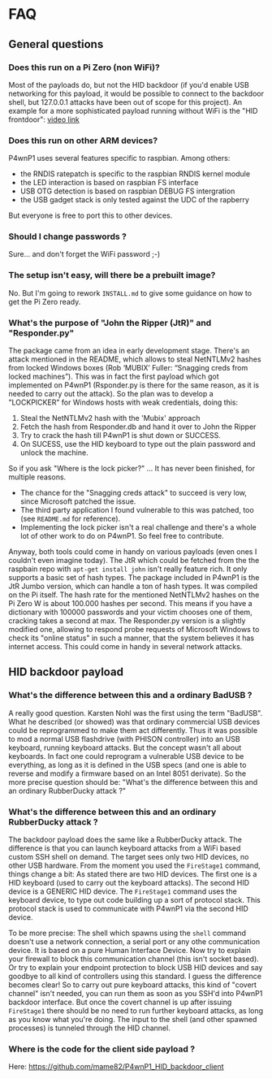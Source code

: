 # FAQ

## General questions

### Does this run on a Pi Zero (non WiFi)?
Most of the payloads do, but not the HID backdoor (if you'd enable USB networking for this payload, it would be possible to connect to the backdoor shell, but 127.0.0.1 attacks have been out of scope for this project).
An example for a more sophisticated payload running without WiFi is the "HID frontdoor": [video link](https://www.youtube.com/watch?v=MI8DFlKLHBk)


### Does this run on other ARM devices?
P4wnP1 uses several features specific to raspbian. Among others: 
- the RNDIS ratepatch is specific to the raspbian RNDIS kernel module
- the LED interaction is based on raspbian FS interface
- USB OTG detection is based on raspbian DEBUG FS intergration
- the USB gadget stack is only tested against the UDC of the rapberry 

But everyone is free to port this to other devices.

### Should I change passwords ?
Sure... and don't forget the WiFi password ;-)

### The setup isn't easy, will there be a prebuilt image?
No. But I'm going to rework `INSTALL.md` to give some guidance on how to get the Pi Zero ready.

### What's the purpose of "John the Ripper (JtR)" and "Responder.py"
The package came from an idea in early development stage. There's an attack mentioned in the README, which allows to steal NetNTLMv2 hashes from locked Windows boxes (Rob ‘MUBIX’ Fuller: “Snagging creds from locked machines”). This was in fact the first payload which got implemented on P4wnP1 (Rsponder.py is there for the same reason, as it is needed to carry out the attack). So the plan was to develop a "LOCKPICKER" for Windows hosts with weak credentials, doing this:
1. Steal the NetNTLMv2 hash with the 'Mubix' approach
2. Fetch the hash from Responder.db and hand it over to John the Ripper
3. Try to crack the hash till P4wnP1 is shut down or SUCCESS.
4. On SUCESS, use the HID keyboard to type out the plain password and unlock the machine.

So if you ask "Where is the lock picker?" ... It has never been finished, for multiple reasons.
- The chance for the "Snagging creds attack" to succeed is very low, since Microsoft patched the issue.
- The third party application I found vulnerable to this was patched, too (see `README.md` for reference).
- Implementing the lock picker isn't a real challenge and there's a whole lot of other work to do on P4wnP1. So feel free to contribute.

Anyway, both tools could come in handy on various payloads (even ones I couldn't even imagine today). The JtR which could be fetched from the the raspbain repo with `apt-get install john` isn't really feature rich. It only supports a basic set of hash types. The package included in P4wnP1 is the JtR Jumbo version, which can handle a ton of hash types. It was compiled on the Pi itself. The hash rate for the mentioned NetNTLMv2 hashes on the Pi Zero W is about 100.000 hashes per second. This means if you have a dictionary with 100000 passwords and your victim chooses one of them, cracking takes a second at max.
The Responder.py version is a slightly modified one, allowing to respond probe requests of Microsoft Windows to check its "online status" in such a manner, that the system believes it has internet access. This could come in handy in several network attacks.

## HID backdoor payload

### What's the difference between this and a ordinary BadUSB ? 

A really good question. Karsten Nohl was the first using the term "BadUSB". What he described (or showed) was that ordinary commercial USB devices could be reprogrammed to make them act differently. Thus it was possible to mod a normal USB flashdrive (with PHISON controller) into an USB keyboard, running keyboard attacks. But the concept wasn't all about keyboards. In fact one could reprogram a vulnerable USB device to be everything, as long as it is defined in the USB specs (and one is able to reverse and modify a firmware based on an Intel 8051 derivate).
So the more precise question should be: "What's the difference between this and an ordinary RubberDucky attack ?"

### What's the difference between this and an ordinary RubberDucky attack ?
The backdoor payload does the same like a RubberDucky attack. The difference is that you can launch keyboard attacks from a WiFi based custom SSH shell on demand. The target sees only two HID devices, no other USB hardware.
From the moment you used the `FireStage1` command, things change a bit:
As stated there are two HID devices. The first one is a HID keyboard (used to carry out the keyboard attacks). The second HID device is a GENERIC HID device. The `FireStage1` command uses the keyboard device, to type out code building up a sort of protocol stack. This protocol stack is used to communicate with P4wnP1 via the second HID device. 

To be more precise:
The shell which spawns using the `shell` command doesn't use a network connection, a serial port or any othe communication device. It is based on a pure Human Interface Device. Now try to explain your firewall to block this communication channel (this isn't socket based). Or try to explain your endpoint protection to block USB HID devices and say goodbye to all kind of controllers using this standard. I guess the difference becomes clear!
So to carry out pure keyboard attacks, this kind of "covert channel" isn't needed, you can run them as soon as you SSH'd into P4wnP1 backdoor interface. But once the covert channel is up after issuing `FireStage1` there should be no need to run further keyboard attacks, as long as you know what you're doing. The input to the shell (and other spawned processes) is tunneled through the HID channel.

### Where is the code for the client side payload ?
Here: https://github.com/mame82/P4wnP1_HID_backdoor_client
